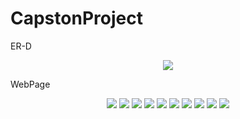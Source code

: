 # CapstonProject
ER-D
<p align="center">
  <img src="https://github.com/moyoungjun/CapstonProject/assets/74341950/052d7796-b12b-4c09-967d-1fdcd5d6b0c8">
</p>
WebPage
<p align="center">
  <img src="https://user-images.githubusercontent.com/74341950/178946608-cde089c6-af1c-4f64-8de8-d86e13cf3847.png">
  <img src="https://user-images.githubusercontent.com/74341950/178946585-ffa80098-4c4a-44ae-86ef-29d7d767c5e6.png">
  <img src="https://user-images.githubusercontent.com/74341950/178946588-6222a08c-4d5a-47a8-b429-ebef07b3879a.png">
  <img src="https://user-images.githubusercontent.com/74341950/178947334-8ae292ce-9142-4d66-9dbe-826560991cd1.png">
  <img src="https://user-images.githubusercontent.com/74341950/178946592-7bce54fc-4d34-4ed2-9af1-f2a25411f1d4.png">
  <img src="https://user-images.githubusercontent.com/74341950/178946593-76fd8453-5138-47b9-b80a-bf3bfaee5ca5.png">
  <img src="https://user-images.githubusercontent.com/74341950/178946597-9cb0e60b-faa2-4a68-9171-7b936ea4a7f2.png">
  <img src="https://user-images.githubusercontent.com/74341950/178946602-b069a017-e313-4502-8db0-fdbf24201df6.png">
  <img src="https://user-images.githubusercontent.com/74341950/178946605-dfe4f86e-ff33-4e73-baaf-0fae07a7a8bb.png">
  <img src="https://user-images.githubusercontent.com/74341950/178946606-c98172c4-f576-43f1-b5dc-b7c52e260969.png">
</p>


